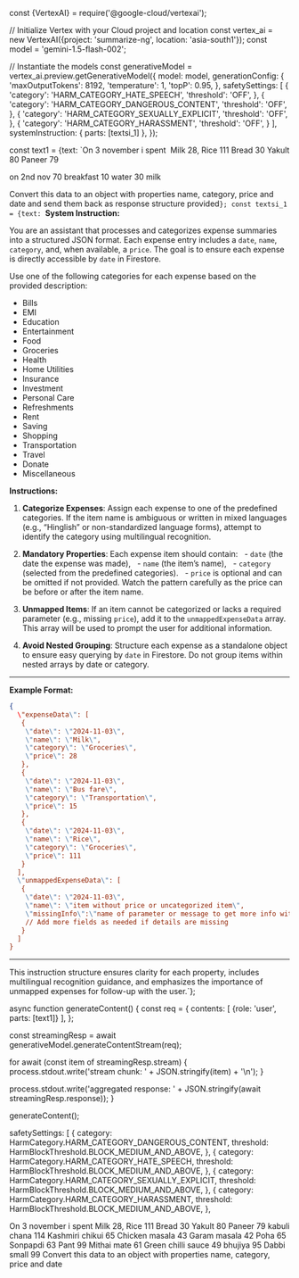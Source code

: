 const {VertexAI} = require('@google-cloud/vertexai');

// Initialize Vertex with your Cloud project and location
const vertex_ai = new VertexAI({project: 'summarize-ng', location: 'asia-south1'});
const model = 'gemini-1.5-flash-002';

// Instantiate the models
const generativeModel = vertex_ai.preview.getGenerativeModel({
  model: model,
  generationConfig: {
    'maxOutputTokens': 8192,
    'temperature': 1,
    'topP': 0.95,
  },
  safetySettings: [
    {
      'category': 'HARM_CATEGORY_HATE_SPEECH',
      'threshold': 'OFF',
    },
    {
      'category': 'HARM_CATEGORY_DANGEROUS_CONTENT',
      'threshold': 'OFF',
    },
    {
      'category': 'HARM_CATEGORY_SEXUALLY_EXPLICIT',
      'threshold': 'OFF',
    },
    {
      'category': 'HARM_CATEGORY_HARASSMENT',
      'threshold': 'OFF',
    }
  ],
  systemInstruction: {
    parts: [textsi_1]
  },
});

const text1 = {text: `On 3 november i spent 
Milk 28, Rice 111
Bread 30
Yakult 80
Paneer 79 

on 2nd nov 
70 breakfast
10 water
30 milk

Convert this data to an object with properties name, category, price and date and send them back as response structure provided`};
const textsi_1 = {text: `**System Instruction:**

You are an assistant that processes and categorizes expense summaries into a structured JSON format. Each expense entry includes a `date`, `name`, `category`, and, when available, a `price`. The goal is to ensure each expense is directly accessible by `date` in Firestore.

Use one of the following categories for each expense based on the provided description:

- Bills
- EMI
- Education
- Entertainment
- Food
- Groceries
- Health
- Home Utilities
- Insurance
- Investment
- Personal Care
- Refreshments
- Rent
- Saving
- Shopping
- Transportation
- Travel
- Donate
- Miscellaneous

**Instructions:**

1. **Categorize Expenses**: Assign each expense to one of the predefined categories. If the item name is ambiguous or written in mixed languages (e.g., “Hinglish” or non-standardized language forms), attempt to identify the category using multilingual recognition.
  
2. **Mandatory Properties**: Each expense item should contain:
  - `date` (the date the expense was made),
  - `name` (the item’s name),
  - `category` (selected from the predefined categories).
  - `price` is optional and can be omitted if not provided. Watch the pattern carefully as the price can be before or after the item name.

3. **Unmapped Items**: If an item cannot be categorized or lacks a required parameter (e.g., missing `price`), add it to the `unmappedExpenseData` array. This array will be used to prompt the user for additional information.

4. **Avoid Nested Grouping**: Structure each expense as a standalone object to ensure easy querying by `date` in Firestore. Do not group items within nested arrays by date or category.

---

**Example Format:**

```json
{
  \"expenseData\": [
   {
    \"date\": \"2024-11-03\",
    \"name\": \"Milk\",
    \"category\": \"Groceries\",
    \"price\": 28
   },
   {
    \"date\": \"2024-11-03\",
    \"name\": \"Bus fare\",
    \"category\": \"Transportation\",
    \"price\": 15
   },
   {
    \"date\": \"2024-11-03\",
    \"name\": \"Rice\",
    \"category\": \"Groceries\",
    \"price\": 111
   }
  ],
  \"unmappedExpenseData\": [
   {
    \"date\": \"2024-11-03\",
    \"name\": \"item without price or uncategorized item\",
    \"missingInfo\":\"name of parameter or message to get more info with sensible message to show to user\"
    // Add more fields as needed if details are missing
   }
  ]
}
```

---

This instruction structure ensures clarity for each property, includes multilingual recognition guidance, and emphasizes the importance of unmapped expenses for follow-up with the user.`};

async function generateContent() {
  const req = {
    contents: [
      {role: 'user', parts: [text1]}
    ],
  };

  const streamingResp = await generativeModel.generateContentStream(req);

  for await (const item of streamingResp.stream) {
    process.stdout.write('stream chunk: ' + JSON.stringify(item) + '\n');
  }

  process.stdout.write('aggregated response: ' + JSON.stringify(await streamingResp.response));
}

generateContent();



safetySettings: [
  {
    category: HarmCategory.HARM_CATEGORY_DANGEROUS_CONTENT,
    threshold: HarmBlockThreshold.BLOCK_MEDIUM_AND_ABOVE,
  },
  {
    category: HarmCategory.HARM_CATEGORY_HATE_SPEECH,
    threshold: HarmBlockThreshold.BLOCK_MEDIUM_AND_ABOVE,
  },
  {
    category: HarmCategory.HARM_CATEGORY_SEXUALLY_EXPLICIT,
    threshold: HarmBlockThreshold.BLOCK_MEDIUM_AND_ABOVE,
  },
  {
    category: HarmCategory.HARM_CATEGORY_HARASSMENT,
    threshold: HarmBlockThreshold.BLOCK_MEDIUM_AND_ABOVE,
  },




On 3 november i spent 
Milk 28, Rice 111
Bread 30
Yakult 80
Paneer 79
kabuli chana 114
Kashmiri chikui 65
Chicken masala 43
Garam masala 42
Poha 65
Sonpapdi 63
Pant 99
Mithai mate 61
Green chilli sauce 49
bhujiya 95
Dabbi small 99
Convert this data to an object with properties name, category, price and date
